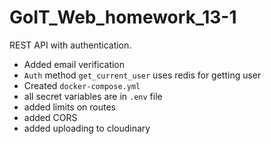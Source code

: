# GoIT_Web_homework_13-1
REST API with authentication.

- Added email verification  
- `Auth` method `get_current_user` uses redis for getting user  
- Created `docker-compose.yml`  
- all secret variables are in `.env` file
- added limits on routes
- added CORS
- added uploading to cloudinary
